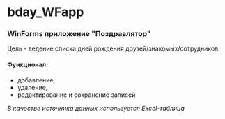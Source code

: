 # bday_WFapp

### WinForms приложение "Поздравлятор" 
Цель - ведение списка дней рождения друзей/знакомых/сотрудников
#### Функционал: 
  * добавление, 
  * удаление, 
  * редактирование и сохранение записей
  
_В качестве источника данных используется Excel-таблица_
